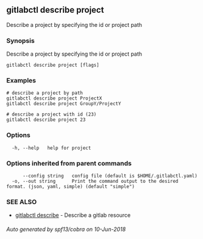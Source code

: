 ## gitlabctl describe project

Describe a project by specifying the id or project path

### Synopsis

Describe a project by specifying the id or project path

```
gitlabctl describe project [flags]
```

### Examples

```
# describe a project by path
gitlabctl describe project ProjectX
gitlabctl describe project GroupY/ProjectY

# describe a project with id (23)
gitlabctl describe project 23
```

### Options

```
  -h, --help   help for project
```

### Options inherited from parent commands

```
      --config string   config file (default is $HOME/.gitlabctl.yaml)
  -o, --out string      Print the command output to the desired format. (json, yaml, simple) (default "simple")
```

### SEE ALSO

* [gitlabctl describe](gitlabctl_describe.md)	 - Describe a gitlab resource

###### Auto generated by spf13/cobra on 10-Jun-2018
